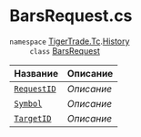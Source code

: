 
# BarsRequest.cs
`namespace` [TigerTrade.Tc](../../../TigerTrade.Tc.md).[History](../../../TigerTrade.Tc/History.md)  
&nbsp;&nbsp;&nbsp;&nbsp;&nbsp;&nbsp;&nbsp;&nbsp;&nbsp;`class` [BarsRequest](../BarsRequest.cs.md)

| Название | Описание |
| --- | --- |
| [`RequestID`](./Свойства/RequestID.md) | *Описание* |
| [`Symbol`](./Свойства/Symbol.md) | *Описание* |
| [`TargetID`](./Свойства/TargetID.md) | *Описание* |
